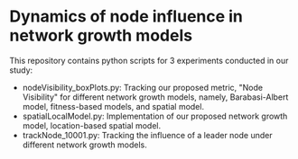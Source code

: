 # Dynamics of node influence in network growth models

This repository contains python scripts for 3 experiments conducted in our study:
* nodeVisibility_boxPlots.py: Tracking our proposed metric, "Node Visibility" for different network growth models, namely, Barabasi-Albert model, fitness-based models, and spatial model.
* spatialLocalModel.py: Implementation of our proposed network growth model, location-based spatial model.
* trackNode_10001.py: Tracking the influence of a leader node under different network growth models.

